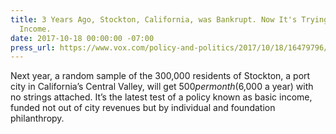 ```yaml
---
title: 3 Years Ago, Stockton, California, was Bankrupt. Now It's Trying Out a Basic
  Income.
date: 2017-10-18 00:00:00 -07:00
press_url: https://www.vox.com/policy-and-politics/2017/10/18/16479796/stockton-california-basic-income-economic-security-experiment
---
```


Next year, a random sample of the 300,000 residents of Stockton, a port city in California’s Central Valley, will get $500 per month ($6,000 a year) with no strings attached. It’s the latest test of a policy known as basic income, funded not out of city revenues but by individual and foundation philanthropy.
